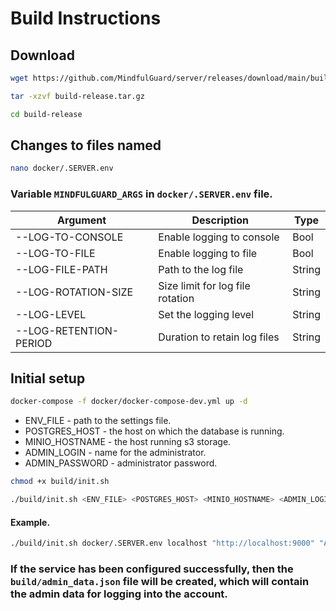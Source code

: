# Build Instructions

## Download

  ```bash
  wget https://github.com/MindfulGuard/server/releases/download/main/build-release.tar.gz
  ```

  ```bash
  tar -xzvf build-release.tar.gz
  ```

  ```bash
  cd build-release
  ```

## Сhanges to files named
   ```bash
   nano docker/.SERVER.env
   ```

### Variable `MINDFULGUARD_ARGS` in `docker/.SERVER.env` file.

| Argument | Description | Type |
| -------- | -------- | --- |
| --LOG-TO-CONSOLE | Enable logging to console | Bool |
| --LOG-TO-FILE | Enable logging to file  | Bool |
| --LOG-FILE-PATH | Path to the log file  | String |
| --LOG-ROTATION-SIZE | Size limit for log file rotation  | String |
| --LOG-LEVEL | Set the logging level  | String |
| --LOG-RETENTION-PERIOD | Duration to retain log files  | String |

## Initial setup

   ```bash
   docker-compose -f docker/docker-compose-dev.yml up -d
   ```

   - ENV_FILE - path to the settings file.
   - POSTGRES_HOST - the host on which the database is running.
   - MINIO_HOSTNAME - the host running s3 storage.
   - ADMIN_LOGIN - name for the administrator.
   - ADMIN_PASSWORD - administrator password.
     
  ```bash
  chmod +x build/init.sh
  ```
  ```bash
  ./build/init.sh <ENV_FILE> <POSTGRES_HOST> <MINIO_HOSTNAME> <ADMIN_LOGIN> <ADMIN_PASSWORD>
  ```

  #### Example.
  ```bash
  ./build/init.sh docker/.SERVER.env localhost "http://localhost:9000" "Admin" "AdminPassword1!"
  ```
### If the service has been configured successfully, then the `build/admin_data.json` file will be created, which will contain the admin data for logging into the account.
